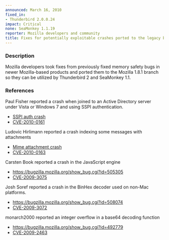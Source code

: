 ```yaml
---
announced: March 16, 2010
fixed_in:
- Thunderbird 2.0.0.24
impact: Critical
none: SeaMonkey 1.1.19
reporter: Mozilla developers and community
title: Fixes for potentially exploitable crashes ported to the legacy branch
---
```


<h3>Description</h3>

<p>Mozilla developers took fixes from previously fixed memory safety
bugs in newer Mozilla-based products and ported them to the Mozilla
1.8.1 branch so they can be utilized by Thunderbird 2 and SeaMonkey
1.1.</p>

<h3>References</h3>

<p>Paul Fisher reported a crash when joined to an Active Directory server
under Vista or Windows 7 and using SSPI authentication.</p>
<ul>
  <li><a href="https://bugzilla.mozilla.org/show_bug.cgi?id=511806">SSPI auth crash</a></li>
  <li><a class="ex-ref" href="http://cve.mitre.org/cgi-bin/cvename.cgi?name=CVE-2010-0161">CVE-2010-0161</a></li>
</ul>

<p>Ludovic Hirlimann reported a crash indexing some messages with attachments</p>
<ul>
  <li><a href="https://bugzilla.mozilla.org/show_bug.cgi?id=505221">Mime attachment crash</a></li>
  <li><a class="ex-ref" href="http://cve.mitre.org/cgi-bin/cvename.cgi?name=CVE-2010-0163">CVE-2010-0163</a></li>
</ul>

<p>Carsten Book reported a crash in the JavaScript engine</p>
<ul>
  <li><a href="https://bugzilla.mozilla.org/show_bug.cgi?id=505305">https://bugzilla.mozilla.org/show_bug.cgi?id=505305</a></li>
  <li><a class="ex-ref" href="http://cve.mitre.org/cgi-bin/cvename.cgi?name=CVE-2009-3075">CVE-2009-3075</a></li>
</ul>

<p>Josh Soref reported a crash in the BinHex decoder used on non-Mac platforms.</p>
<ul>
  <li><a href="https://bugzilla.mozilla.org/show_bug.cgi?id=508074">https://bugzilla.mozilla.org/show_bug.cgi?id=508074</a></li>
  <li><a class="ex-ref" href="http://cve.mitre.org/cgi-bin/cvename.cgi?name=CVE-2009-3072">CVE-2009-3072</a></li>
</ul>

<p>monarch2000 reported an integer overflow in a base64 decoding function</p>
<ul>
  <li><a href="https://bugzilla.mozilla.org/show_bug.cgi?id=492779">https://bugzilla.mozilla.org/show_bug.cgi?id=492779</a></li>
  <li><a class="ex-ref" href="http://cve.mitre.org/cgi-bin/cvename.cgi?name=CVE-2009-2463">CVE-2009-2463</a></li>



</ul>